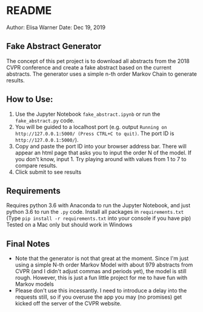# README

Author: Elisa Warner
Date: Dec 19, 2019

## Fake Abstract Generator
The concept of this pet project is to download all abstracts from the 2018 CVPR conference and create a fake abstract based on the current abstracts. The generator uses a simple n-th order Markov Chain to generate results.

## How to Use:
1. Use the Jupyter Notebook `fake_abstract.ipynb` or run the `fake_abstract.py` code.
2. You will be guided to a localhost port (e.g. output `Running on http://127.0.0.1:5000/ (Press CTRL+C to quit)`. The port ID is `http://127.0.0.1:5000/`).
3. Copy and paste the port ID into your browser address bar. There will appear an html page that asks you to input the order N of the model. If you don't know, input 1. Try playing around with values from 1 to 7 to compare results.
4. Click submit to see results

## Requirements
Requires python 3.6 with Anaconda to run the Jupyter Notebook, and just python 3.6 to run the `.py` code. Install all packages in `requirements.txt`
(Type `pip install -r requirements.txt` into your console if you have pip)  
Tested on a Mac only but should work in Windows

## Final Notes
* Note that the generator is not that great at the moment. Since I'm just using a simple N-th order Markov Model with about 979 abstracts from CVPR (and I didn't adjust commas and periods yet), the model is still rough. However, this is just a fun little project for me to have fun with Markov models
* Please don't use this incessantly. I need to introduce a delay into the requests still, so if you overuse the app you may (no promises) get kicked off the server of the CVPR website.